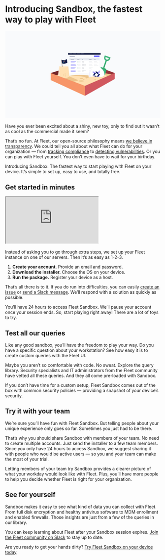 # Introducing Sandbox, the fastest way to play with Fleet

![Fleet sandbox](../website/assets/images/articles/introducing-fleet-sandbox-1600x900@2x.jpg)

Have you ever been excited about a shiny, new toy, only to find out it wasn’t as cool as the commercial made it seem?

That’s no fun. At Fleet, our open-source philosophy means [we believe in transparency](https://fleetdm.com/transparency). We could tell you all about what Fleet can do for your organization — from [tracking compliance](https://fleetdm.com/securing/stay-on-course-with-your-security-compliance-goals) to [detecting vulnerabilities](https://fleetdm.com/engineering/linux-vulnerability-detection-with-oval-and-fleet). Or you can play with Fleet yourself. You don’t even have to wait for your birthday.

Introducing Sandbox: The fastest way to start playing with Fleet on your device. It’s simple to set up, easy to use, and totally free.

## Get started in minutes

<div purpose=”embedded-content”>
	<iframe class="video" src="https://www.youtube.com/embed/1xubJYEi9v4" allowfullscreen></iframe>
</div>

Instead of asking you to go through extra steps, we set up your Fleet instance on one of our servers. Then it’s as easy as 1-2-3.

1. **Create your account.** Provide an email and password.
2. **Download the installer.** Choose the OS on your device.
3. **Run the package.** Register your device as a host.

That’s all there is to it. If you do run into difficulties, you can easily [create an issue](https://github.com/fleetdm/fleet/issues/new?assignees=&labels=bug%2C%3Areproduce&template=bug-report.md&title=) or [send a Slack message](https://fleetdm.com/slack). We’ll respond with a solution as quickly as possible.

You’ll have 24 hours to access Fleet Sandbox. We’ll pause your account once your session ends. So, start playing right away! There are a lot of toys to try.

## Test all our queries

Like any good sandbox, you’ll have the freedom to play your way. Do you have a specific question about your workstation? See how easy it is to create custom queries with the Fleet UI.

Maybe you aren’t so comfortable with code. No sweat. Explore the query library. Security specialists and IT administrators from the Fleet community have vetted all these queries. And they all come pre-loaded with Sandbox.

If you don’t have time for a custom setup, Fleet Sandbox comes out of the box with common security policies — providing a snapshot of your device’s security.

## Try it with your team

We’re sure you’ll have fun with Fleet Sandbox. But telling people about your unique experience only goes so far. Sometimes you just had to be there.

That’s why you should share Sandbox with members of your team. No need to create multiple accounts. Just send the installer to a few team members. Since you only have 24 hours to access Sandbox, we suggest sharing it with people who would be active users — so you and your team can make the most of your trial.

Letting members of your team try Sandbox provides a clearer picture of what your workday would look like with Fleet. Plus, you’ll have more people to help you decide whether Fleet is right for your organization.

## See for yourself

Sandbox makes it easy to see what kind of data you can collect with Fleet. From full disk encryption and healthy antivirus software to MDM enrollment and enabled firewalls. Those insights are just from a few of the queries in our library.

You can keep learning about Fleet after your Sandbox session expires. [Join the Fleet community on Slack](https://fleetdm.com/slack) to stay up to date.

Are you ready to get your hands dirty? [Try Fleet Sandbox on your device today](https://fleetdm.com/get-started).

<meta name="category" value="announcements">
<meta name="authorFullName" value="Chris McGillicuddy">
<meta name="authorGitHubUsername" value="chris-mcgillicuddy">
<meta name="publishedOn" value="2022-08-24">
<meta name="articleTitle" value="Introducing Sandbox the fastest way to play with Fleet">
<meta name="articleImageUrl" value="../website/assets/images/articles/introducing-fleet-sandbox-1600x900@2x.jpg">
